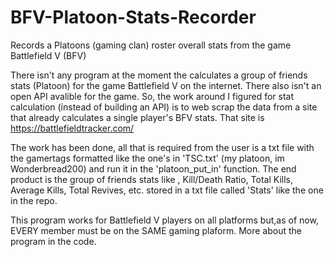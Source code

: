 # BFV-Platoon-Stats-Recorder
Records a Platoons (gaming clan) roster overall stats from the game Battlefield V (BFV)

There isn't any program at the moment the calculates a group of friends stats (Platoon) for the game Battlefield V on the internet. There also isn't an open API avalible for the game. 
So, the work around I figured for stat calculation (instead of building an API) is to web scrap the data from
a site that already calculates a single player's BFV stats. That site is https://battlefieldtracker.com/ 

The work has been done, all that is required from the user is a txt file with the gamertags formatted like the one's in 'TSC.txt' (my platoon, im Wonderbread200) and run it in the 'platoon_put_in' function. The end product is the group of friends stats like , Kill/Death Ratio, Total Kills, Average Kills, Total Revives, etc. stored in a txt file called 'Stats' like the
one in the repo.

This program works for Battlefield V players on all platforms but,as of now, EVERY member must be on the SAME gaming plaform.
More about the program in the code. 



